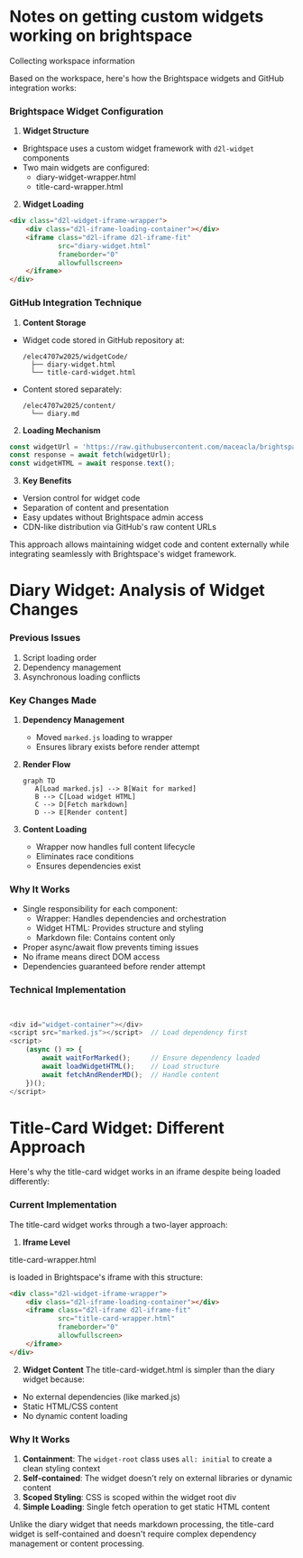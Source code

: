 # Notes on getting custom widgets working on brightspace

Collecting workspace information

Based on the workspace, here's how the Brightspace widgets and GitHub integration works:

### Brightspace Widget Configuration

1. **Widget Structure**
- Brightspace uses a custom widget framework with `d2l-widget` components
- Two main widgets are configured:
  - diary-widget-wrapper.html
  - title-card-wrapper.html



2. **Widget Loading**
```html
<div class="d2l-widget-iframe-wrapper">
    <div class="d2l-iframe-loading-container"></div>
    <iframe class="d2l-iframe d2l-iframe-fit" 
            src="diary-widget.html"
            frameborder="0"
            allowfullscreen>
    </iframe>
</div>
```

### GitHub Integration Technique

1. **Content Storage**
- Widget code stored in GitHub repository at:
  ```
  /elec4707w2025/widgetCode/
    ├── diary-widget.html
    └── title-card-widget.html
  ```
- Content stored separately:
  ```
  /elec4707w2025/content/
    └── diary.md
  ```

2. **Loading Mechanism**
```javascript
const widgetUrl = 'https://raw.githubusercontent.com/maceacla/brightspaceMods/refs/heads/main/elec4707w2025/widgetCode/diary-widget.html';
const response = await fetch(widgetUrl);
const widgetHTML = await response.text();
```

3. **Key Benefits**
- Version control for widget code
- Separation of content and presentation
- Easy updates without Brightspace admin access
- CDN-like distribution via GitHub's raw content URLs

This approach allows maintaining widget code and content externally while integrating seamlessly with Brightspace's widget framework.


# Diary Widget: Analysis of Widget Changes

### Previous Issues
1. Script loading order
2. Dependency management
3. Asynchronous loading conflicts

### Key Changes Made

1. **Dependency Management**
   - Moved `marked.js` loading to wrapper
   - Ensures library exists before render attempt

2. **Render Flow**
   ```mermaid
   graph TD
      A[Load marked.js] --> B[Wait for marked]
      B --> C[Load widget HTML]
      C --> D[Fetch markdown]
      D --> E[Render content]
   ```

3. **Content Loading**
   - Wrapper now handles full content lifecycle
   - Eliminates race conditions
   - Ensures dependencies exist

### Why It Works
- Single responsibility for each component:
  - Wrapper: Handles dependencies and orchestration
  - Widget HTML: Provides structure and styling
  - Markdown file: Contains content only
- Proper async/await flow prevents timing issues
- No iframe means direct DOM access
- Dependencies guaranteed before render attempt

### Technical Implementation
```javascript


<div id="widget-container"></div>
<script src="marked.js"></script>  // Load dependency first
<script>
    (async () => {
        await waitForMarked();     // Ensure dependency loaded
        await loadWidgetHTML();    // Load structure
        await fetchAndRenderMD();  // Handle content
    })();
</script>
```


# Title-Card Widget: Different Approach

Here's why the title-card widget works in an iframe despite being loaded differently:

### Current Implementation

The title-card widget works through a two-layer approach:

1. **Iframe Level**


title-card-wrapper.html

 is loaded in Brightspace's iframe with this structure:
```html
<div class="d2l-widget-iframe-wrapper">
    <div class="d2l-iframe-loading-container"></div>
    <iframe class="d2l-iframe d2l-iframe-fit" 
            src="title-card-wrapper.html"
            frameborder="0"
            allowfullscreen>
    </iframe>
</div>
```

2. **Widget Content**
The title-card-widget.html is simpler than the diary widget because:
- No external dependencies (like marked.js)
- Static HTML/CSS content
- No dynamic content loading

### Why It Works
1. **Containment**: The `widget-root` class uses `all: initial` to create a clean styling context
2. **Self-contained**: The widget doesn't rely on external libraries or dynamic content
3. **Scoped Styling**: CSS is scoped within the widget root div
4. **Simple Loading**: Single fetch operation to get static HTML content

Unlike the diary widget that needs markdown processing, the title-card widget is self-contained and doesn't require complex dependency management or content processing.
